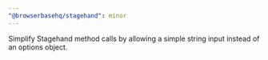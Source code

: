 ```yaml
---
"@browserbasehq/stagehand": minor
---
```


Simplify Stagehand method calls by allowing a simple string input instead of an options object.
